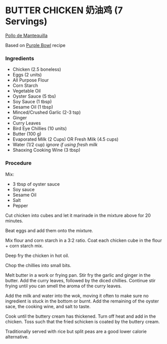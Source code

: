 BUTTER CHICKEN 奶油鸡 (7 Servings)
===================================
[Pollo de Mantequilla](./pollo_de_mantequilla.html)

Based on [Purple Bowl](http://purplebowl.blogspot.ca/2014/08/creamy-butter-chicken-recipe.html) recipe

### Ingredients

* Chicken (2.5 boneless)
* Eggs (2 units)
* All Purpose Flour
* Corn Starch
* Vegetable Oil
* Oyster Sauce (5 tbs)
* Soy Sauce (1 tbsp)
* Sesame Oil (1 tbsp)
* Minced/Crushed Garlic (2-3 tsp)
* Ginger
* Curry Leaves
* Bird Eye Chillies (10 units)
* Butter (100 g)
* Evaporated Milk (2 Cups) OR Fresh Milk (4.5 cups)
* Water (1/2 cup) *ignore if using fresh milk*
* Shaoxing Cooking Wine (3 tbsp)

### Procedure

Mix:

* 3 tbsp of oyster sauce
* Soy sauce
* Sesame Oil
* Salt
* Pepper

Cut chicken into cubes and let it marinade in the mixture above for 20 minutes.

Beat eggs and add them onto the mixture.

Mix flour and corn starch in a 3:2 ratio. Coat each chicken cube in the flour + corn starch mix.

Deep fry the chicken in hot oil.

Chop the chillies into small bits.

Melt butter in a work or frying pan. Stir fry the garlic and ginger in the butter.
Add the curry leaves, followed by the diced chillies. Continue stir frying until you can smell the aroma of the curry leaves.

Add the milk and water into the wok, moving it often to make sure no ingredient is stuck in the bottom or burnt. Add  the remaining of the oyster sace, the cooking wine, and salt to taste.

Cook until the buttery cream has thickened. Turn off heat and add in the chicken. Toss such that the fried schicken is coated by the buttery cream.

Traditionally served with rice but split peas are a good lower calorie alternative.
